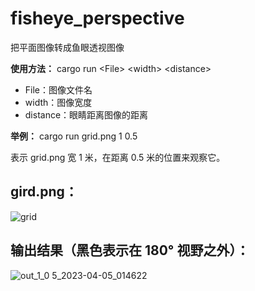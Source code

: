 # fisheye_perspective
把平面图像转成鱼眼透视图像

**使用方法：** cargo run \<File> \<width> \<distance>
* File：图像文件名
* width：图像宽度
* distance：眼睛距离图像的距离

**举例：** cargo run grid.png 1 0.5

表示 grid.png 宽 1 米，在距离 0.5 米的位置来观察它。

## gird.png：

![grid](https://user-images.githubusercontent.com/25758754/230038513-fe38435c-ba6e-4c07-aee4-b11eefa10d13.png)

## 输出结果（黑色表示在 180° 视野之外）：

![out_1_0 5_2023-04-05_014622](https://user-images.githubusercontent.com/25758754/230038616-571b10c0-01ae-4a22-8bc1-2d90d205f38b.png)
